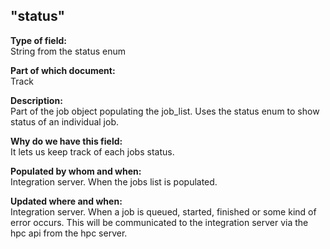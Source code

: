 ## "status"

**Type of field:**  
String from the status enum 

**Part of which document:**  
Track

**Description:**  
Part of the job object populating the job_list. Uses the status enum to show status of an individual job.  

**Why do we have this field:**  
It lets us keep track of each jobs status.   

**Populated by whom and when:**  
Integration server. When the jobs list is populated.   

**Updated where and when:**  
Integration server. When a job is queued, started, finished or some kind of error occurs. This will be communicated to the integration server via the hpc api from the hpc server. 
